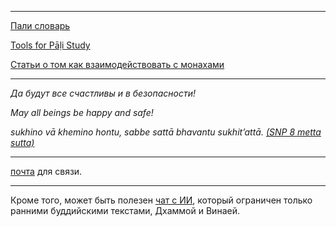 
--------------

[Пали словарь](https://devamitta.github.io/dpd.rus/)

[Tools for Pāḷi Study](https://sasanarakkha.github.io/study-tools/)

[Статьи о том как взаимодействовать с монахами](https://devamitta.github.io/notes/vinaya_notes.html)

--------------

*Да будут все счастливы и в безопасности!*

*May all beings be happy and safe!*

*sukhino vā khemino hontu, sabbe sattā bhavantu sukhit’attā. [(SNP 8 metta sutta)](https://suttacentral.net/snp1.8/ru/gerasimov?reference=none&highlight=false)*

--------------

[почта](mailto:devamitta@sasanarakkha.org) для связи.

--------------

Кроме того, может быть полезен [чат с ИИ](https://norbu-ai.org/ebt/), который ограничен только ранними буддийскими текстами, Дхаммой и Винаей.
